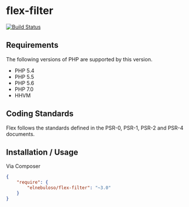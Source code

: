 # flex-filter

[![Build Status](https://travis-ci.org/elnebuloso/flex-filter.svg?branch=master)](https://travis-ci.org/elnebuloso/flex-filter)

## Requirements

The following versions of PHP are supported by this version.

* PHP 5.4
* PHP 5.5
* PHP 5.6
* PHP 7.0
* HHVM

## Coding Standards

Flex follows the standards defined in the PSR-0, PSR-1, PSR-2 and PSR-4 documents.

## Installation / Usage

Via Composer

``` json
{
    "require": {
        "elnebuloso/flex-filter": "~3.0"
    }
}
```